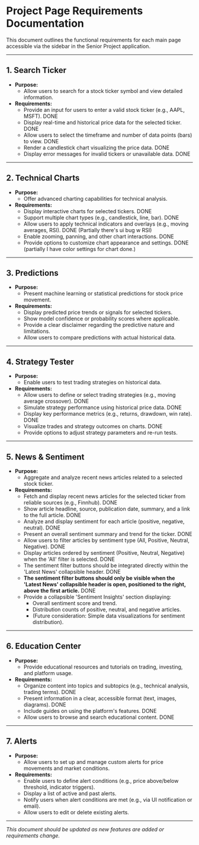 # Project Page Requirements Documentation

This document outlines the functional requirements for each main page accessible via the sidebar in the Senior Project application.

---

## 1. Search Ticker
- **Purpose:**
  - Allow users to search for a stock ticker symbol and view detailed information.
- **Requirements:**
  - Provide an input for users to enter a valid stock ticker (e.g., AAPL, MSFT). DONE 
  - Display real-time and historical price data for the selected ticker. DONE
  - Allow users to select the timeframe and number of data points (bars) to view. DONE 
  - Render a candlestick chart visualizing the price data. DONE
  - Display error messages for invalid tickers or unavailable data. DONE

---

## 2. Technical Charts
- **Purpose:**
  - Offer advanced charting capabilities for technical analysis.
- **Requirements:**
  - Display interactive charts for selected tickers. DONE
  - Support multiple chart types (e.g., candlestick, line, bar). DONE 
  - Allow users to apply technical indicators and overlays (e.g., moving averages, RSI). DONE (Partially there's ui bug w RSI)
  - Enable zooming, panning, and other chart interactions. DONE
  - Provide options to customize chart appearance and settings. DONE (partially I have color settings for chart done.)

---

## 3. Predictions
- **Purpose:**
  - Present machine learning or statistical predictions for stock price movement.
- **Requirements:**
  - Display predicted price trends or signals for selected tickers.
  - Show model confidence or probability scores where applicable.
  - Provide a clear disclaimer regarding the predictive nature and limitations.
  - Allow users to compare predictions with actual historical data.

---

## 4. Strategy Tester
- **Purpose:**
  - Enable users to test trading strategies on historical data.
- **Requirements:**
  - Allow users to define or select trading strategies (e.g., moving average crossover). DONE
  - Simulate strategy performance using historical price data. DONE
  - Display key performance metrics (e.g., returns, drawdown, win rate). DONE
  - Visualize trades and strategy outcomes on charts. DONE
  - Provide options to adjust strategy parameters and re-run tests.

---

## 5. News & Sentiment
- **Purpose:**
  - Aggregate and analyze recent news articles related to a selected stock ticker.
- **Requirements:**
  - Fetch and display recent news articles for the selected ticker from reliable sources (e.g., Finnhub). DONE 
  - Show article headline, source, publication date, summary, and a link to the full article. DONE 
  - Analyze and display sentiment for each article (positive, negative, neutral). DONE 
  - Present an overall sentiment summary and trend for the ticker. DONE 
  - Allow users to filter articles by sentiment type (All, Positive, Neutral, Negative). DONE 
  - Display articles ordered by sentiment (Positive, Neutral, Negative) when the 'All' filter is selected. DONE 
  - The sentiment filter buttons should be integrated directly within the 'Latest News' collapsible header. DONE
  - **The sentiment filter buttons should only be visible when the 'Latest News' collapsible header is open, positioned to the right, above the first article.** DONE
  - Provide a collapsible 'Sentiment Insights' section displaying:
    - Overall sentiment score and trend.
    - Distribution counts of positive, neutral, and negative articles.
    - (Future consideration: Simple data visualizations for sentiment distribution).

---

## 6. Education Center
- **Purpose:**
  - Provide educational resources and tutorials on trading, investing, and platform usage.
- **Requirements:**
  - Organize content into topics and subtopics (e.g., technical analysis, trading terms). DONE
  - Present information in a clear, accessible format (text, images, diagrams). DONE
  - Include guides on using the platform's features. DONE
  - Allow users to browse and search educational content. DONE

---

## 7. Alerts
- **Purpose:**
  - Allow users to set up and manage custom alerts for price movements and market conditions.
- **Requirements:**
  - Enable users to define alert conditions (e.g., price above/below threshold, indicator triggers).
  - Display a list of active and past alerts.
  - Notify users when alert conditions are met (e.g., via UI notification or email).
  - Allow users to edit or delete existing alerts.

---

*This document should be updated as new features are added or requirements change.* 